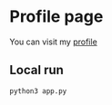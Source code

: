 # Profile page

You can visit my [profile](https://elnxl.github.io/)

## Local run

```bash
python3 app.py
```
